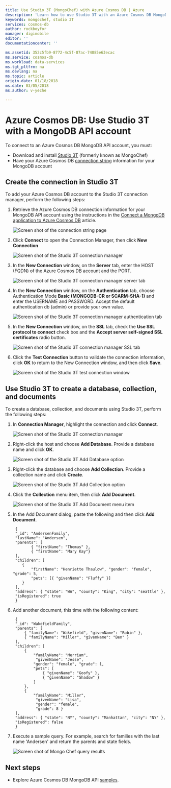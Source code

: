 ```yaml
---
title: Use Studio 3T (MongoChef) with Azure Cosmos DB | Azure
description: 'Learn how to use Studio 3T with an Azure Cosmos DB MongoDB API account'
keywords: mongochef, studio 3T
services: cosmos-db
author: rockboyfor
manager: digimobile
editor: ''
documentationcenter: ''

ms.assetid: 352c5fb9-8772-4c5f-87ac-74885e63ecac
ms.service: cosmos-db
ms.workload: data-services
ms.tgt_pltfrm: na
ms.devlang: na
ms.topic: article
origin.date: 01/18/2018
ms.date: 03/05/2018
ms.author: v-yeche

---
```

# Azure Cosmos DB: Use Studio 3T with a MongoDB API account

To connect to an Azure Cosmos DB MongoDB API account, you must:

* Download and install [Studio 3T](https://studio3t.com/) (formerly known as MongoChef)
* Have your Azure Cosmos DB [connection string](connect-mongodb-account.md) information for your MongoDB account

## Create the connection in Studio 3T
To add your Azure Cosmos DB account to the Studio 3T connection manager, perform the following steps:

1. Retrieve the Azure Cosmos DB connection information for your MongoDB API account using the instructions in the [Connect a MongoDB application to Azure Cosmos DB](connect-mongodb-account.md) article.

    ![Screen shot of the connection string page](./media/mongodb-mongochef/ConnectionStringBlade.png)
2. Click **Connect** to open the Connection Manager, then click **New Connection**

    ![Screen shot of the Studio 3T connection manager](./media/mongodb-mongochef/ConnectionManager.png)
3. In the **New Connection** window, on the **Server** tab, enter the HOST (FQDN) of the Azure Cosmos DB account and the PORT.

    ![Screen shot of the Studio 3T connection manager server tab](./media/mongodb-mongochef/ConnectionManagerServerTab.png)
4. In the **New Connection** window, on the **Authentication** tab, choose Authentication Mode **Basic (MONGODB-CR or SCARM-SHA-1)** and enter the USERNAME and PASSWORD.  Accept the default authentication db (admin) or provide your own value.

    ![Screen shot of the Studio 3T connection manager authentication tab](./media/mongodb-mongochef/ConnectionManagerAuthenticationTab.png)
5. In the **New Connection** window, on the **SSL** tab, check the **Use SSL protocol to connect** check box and the **Accept server self-signed SSL certificates** radio button.

    ![Screen shot of the Studio 3T connection manager SSL tab](./media/mongodb-mongochef/ConnectionManagerSSLTab.png)
6. Click the **Test Connection** button to validate the connection information, click **OK** to return to the New Connection window, and then click **Save**.

    ![Screen shot of the Studio 3T test connection window](./media/mongodb-mongochef/TestConnectionResults.png)

## Use Studio 3T to create a database, collection, and documents
To create a database, collection, and documents using Studio 3T, perform the following steps:

1. In **Connection Manager**, highlight the connection and click **Connect**.

    ![Screen shot of the Studio 3T connection manager](./media/mongodb-mongochef/ConnectToAccount.png)
2. Right-click the host and choose **Add Database**.  Provide a database name and click **OK**.

    ![Screen shot of the Studio 3T Add Database option](./media/mongodb-mongochef/AddDatabase1.png)
3. Right-click the database and choose **Add Collection**.  Provide a collection name and click **Create**.

    ![Screen shot of the Studio 3T Add Collection option](./media/mongodb-mongochef/AddCollection.png)
4. Click the **Collection** menu item, then click **Add Document**.

    ![Screen shot of the Studio 3T Add Document menu item](./media/mongodb-mongochef/AddDocument1.png)
5. In the Add Document dialog, paste the following and then click **Add Document**.

        {
        "_id": "AndersenFamily",
        "lastName": "Andersen",
        "parents": [
               { "firstName": "Thomas" },
               { "firstName": "Mary Kay"}
        ],
        "children": [
           {
               "firstName": "Henriette Thaulow", "gender": "female", "grade": 5,
               "pets": [{ "givenName": "Fluffy" }]
           }
        ],
        "address": { "state": "WA", "county": "King", "city": "seattle" },
        "isRegistered": true
        }
6. Add another document, this time with the following content:

        {
        "_id": "WakefieldFamily",
        "parents": [
            { "familyName": "Wakefield", "givenName": "Robin" },
            { "familyName": "Miller", "givenName": "Ben" }
        ],
        "children": [
            {
                "familyName": "Merriam",
                 "givenName": "Jesse",
                "gender": "female", "grade": 1,
                "pets": [
                    { "givenName": "Goofy" },
                    { "givenName": "Shadow" }
                ]
            },
            {
                "familyName": "Miller",
                 "givenName": "Lisa",
                 "gender": "female",
                 "grade": 8 }
        ],
        "address": { "state": "NY", "county": "Manhattan", "city": "NY" },
        "isRegistered": false
        }
7. Execute a sample query. For example, search for families with the last name 'Andersen' and return the parents and state fields.

    ![Screen shot of Mongo Chef query results](./media/mongodb-mongochef/QueryDocument1.png)

## Next steps
* Explore Azure Cosmos DB MongoDB API [samples](mongodb-samples.md).
<!-- Update_Description: update meta properties, wording update -->